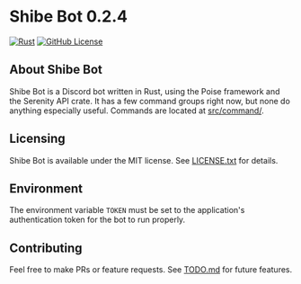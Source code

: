 # Shibe Bot 0.2.4
[![Rust](https://github.com/shibedrill/shibe-bot/actions/workflows/rust.yml/badge.svg)](https://github.com/shibedrill/shibe-bot/actions/workflows/rust.yml)
[![GitHub License](https://img.shields.io/github/license/shibedrill/shibe-bot)](LICENSE.txt)
## About Shibe Bot
Shibe Bot is a Discord bot written in Rust, using the Poise framework and the Serenity API crate. It has a few command groups right now, but none do anything especially useful. Commands are located at [src/command/](src/command/).
## Licensing
Shibe Bot is available under the MIT license. See [LICENSE.txt](LICENSE.txt) for details.
## Environment
The environment variable `TOKEN` must be set to the application's authentication token for the bot to run properly.
## Contributing
Feel free to make PRs or feature requests. See [TODO.md](TODO.md) for future features.

